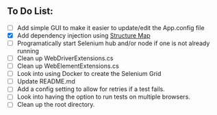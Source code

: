 ## To Do List:
- [ ] Add simple GUI to make it easier to update/edit the App.config file
- [x] Add dependency injection using [Structure Map](http://structuremap.github.io/)
- [ ] Programatically start Selenium hub and/or node if one is not already running
- [ ] Clean up WebDriverExtensions.cs
- [ ] Clean up WebElementExtensions.cs
- [ ] Look into using Docker to create the Selenium Grid
- [ ] Update README.md
- [ ] Add a config setting to allow for retries if a test fails.
- [ ] Look into having the option to run tests on multiple browsers.
- [ ] Clean up the root directory.
